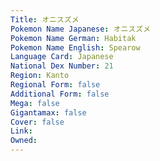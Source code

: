 ```yaml
---
﻿Title: オニスズメ
Pokemon Name Japanese: オニスズメ
Pokemon Name German: Habitak
Pokemon Name English: Spearow
Language Card: Japanese
National Dex Number: 21
Region: Kanto
Regional Form: false
Additional Form: false
Mega: false
Gigantamax: false
Cover: false
Link: 
Owned: 
---
```

